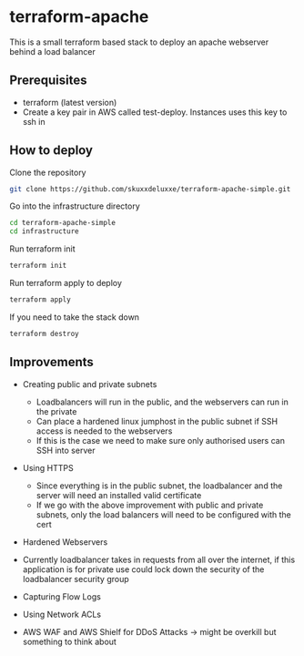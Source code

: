 # terraform-apache

This is a small terraform based stack to deploy an apache webserver behind a load balancer

## Prerequisites

- terraform (latest version)
- Create a key pair in AWS called test-deploy. Instances uses this key to ssh in

## How to deploy

Clone the repository
```sh
git clone https://github.com/skuxxdeluxxe/terraform-apache-simple.git
```

Go into the infrastructure directory
```sh
cd terraform-apache-simple
cd infrastructure
```

Run terraform init
```sh
terraform init
```

Run terraform apply to deploy
```sh
terraform apply
```

If you need to take the stack down
```sh
terraform destroy
```

## Improvements

- Creating public and private subnets
    - Loadbalancers will run in the public, and the webservers can run in the private
    - Can place a hardened linux jumphost in the public subnet if SSH access is needed to the webservers
    - If this is the case we need to make sure only authorised users can SSH into server

- Using HTTPS
    - Since everything is in the public subnet, the loadbalancer and the server will need an installed valid certificate
    - If we go with the above improvement with public and private subnets, only the load balancers will need to be configured with the cert

- Hardened Webservers

- Currently loadbalancer takes in requests from all over the internet, if this application is for private use could lock down the security of the loadbalancer security group

- Capturing Flow Logs

- Using Network ACLs

- AWS WAF and AWS Shielf for DDoS Attacks -> might be overkill but something to think about



